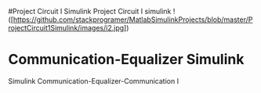 #Project Circuit I Simulink
Project Circuit I simulink
!([https://github.com/stackprogramer/MatlabSimulinkProjects/blob/master/ProjectCircuit1Simulink/images/i2.jpg])
# Communication-Equalizer Simulink
Simulink Communication-Equalizer-Communication I


